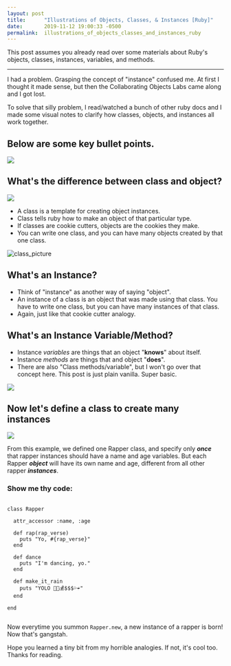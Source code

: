 ```yaml
---
layout: post
title:      "Illustrations of Objects, Classes, & Instances [Ruby]"
date:       2019-11-12 19:00:33 -0500
permalink:  illustrations_of_objects_classes_and_instances_ruby
---
```



This post assumes you already read over some materials about Ruby's objects, classes, instances, variables, and methods. 

<hr>

I had a problem. Grasping the concept of "instance" confused me. At first I thought it made sense, but then  the Collaborating Objects Labs came along and I got lost. 

To solve that silly problem, I read/watched a bunch of other ruby docs and I made some visual notes to clarify how classes, objects, and instances all work together. 


## Below are some key bullet points.



![](http://giphygifs.s3.amazonaws.com/media/R4mn3MfNRmlCU/giphy.gif)




## What's the difference between class and object?



![](https://shill.lol/wp-content/uploads/2019/11/objects_everywhere.jpg)



* A class is a template for creating object instances. 
* Class tells ruby how to make an object of that particular type.
* If classes are cookie cutters, objects are the cookies they make. 
* You can write one class, and you can have many objects created by that one class.



![class_picture](https://shill.lol/wp-content/uploads/2019/11/cookie_cutter_class.jpg)



## What's an Instance?
* Think of "instance" as another way of saying "object". 
* An instance of a class is an object that was made using that class. You have to write one class, but you can have many instances of that class. 
* Again, just like that cookie cutter analogy. 



## What's an Instance Variable/Method?
* Instance *variables* are things that an object "**knows**" about itself.
* Instance *methods* are things that and object "**does**".
* There are also "Class methods/variable", but I won't go over that concept here. This post is just plain vanilla. Super basic.


![](https://shill.lol/wp-content/uploads/2019/11/class_eli5.jpg)




## Now let's define a class to create many instances



![](https://shill.lol/wp-content/uploads/2019/11/rapper_instances.jpg)


From this example, we defined one Rapper class, and specify only ***once*** that rapper instances should have a name and age variables. But each Rapper ***object*** will have its own name and age, different from all other rapper ***instances***. 



### Show me thy code:



```

class Rapper

  attr_accessor :name, :age 

  def rap(rap_verse)
    puts "Yo, #{rap_verse}"
  end

  def dance 
    puts "I'm dancing, yo."
  end

  def make_it_rain
    puts "YOLO 🚀💸💰$$$💦☔️"
  end

end
 

```




Now everytime you summon `Rapper.new`, a new instance of a rapper is born! Now that's gangstah. 

Hope you learned a tiny bit from my horrible analogies. If not, it's cool too. Thanks for reading. 






